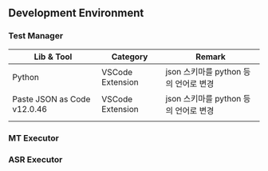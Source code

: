 ## Development Environment

### Test Manager


| Lib & Tool                  | Category         | Remark                                |
| ----------------------------- | ------------------ | --------------------------------------- |
| Python                      | VSCode Extension | json 스키마를 python 등의 언어로 변경 |
| Paste JSON as Code v12.0.46 | VSCode Extension | json 스키마를 python 등의 언어로 변경 |
|                             |                  |                                       |

### MT Executor

### ASR Executor
